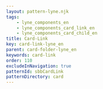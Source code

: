 ```yaml
---
layout: pattern-lyne.njk
tags: 
    - lyne_components_en
    - lyne_components_card_link_en
    - lyne_components_card_child_en
title: Card-Link
key: card-link-lyne_en
parent: card-folder-lyne_en
keywords: card-link
order: 110
excludeInNavigation: true
patternId: sbbCardLink
patternDirectory: card
---
```

